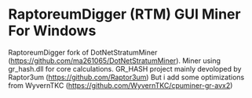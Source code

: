 # RaptoreumDigger (RTM) GUI Miner For Windows

RaptoreumDigger fork of DotNetStratumMiner (https://github.com/ma261065/DotNetStratumMiner).
Miner using gr_hash.dll for core calculations.
GR_HASH project mainly devoloped by Raptor3um (https://github.com/Raptor3um)
But i add some optimizations from WyvernTKC (https://github.com/WyvernTKC/cpuminer-gr-avx2)


